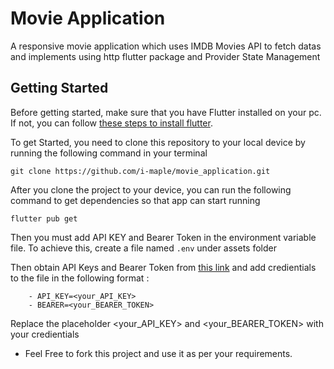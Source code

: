 # Movie Application

A responsive movie application which uses IMDB Movies API to fetch datas and implements using http flutter package and Provider State Management

## Getting Started

Before getting started, make sure that you have Flutter installed on your pc. 
If not, you can follow [these steps to install flutter](https://docs.flutter.dev/get-started/install).

To get Started, you need to clone this repository to your local device by running the following command in your terminal

```
git clone https://github.com/i-maple/movie_application.git
```

After you clone the project to your device, you can run the following command to get dependencies so that app can start running

```
flutter pub get
```

Then you must add API KEY and Bearer Token in the environment variable file. 
To achieve this, create a file named  `.env` under assets folder

Then obtain API Keys and Bearer Token from [this link](https://developer.imdb.com/) and add credientials to the file in the following format : 

```
    - API_KEY=<your_API_KEY>
    - BEARER=<your_BEARER_TOKEN>
```
Replace the placeholder <your_API_KEY> and <your_BEARER_TOKEN> with your credientials

- Feel Free to fork this project and use it as per your requirements.